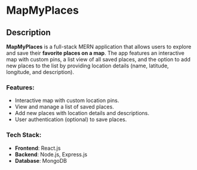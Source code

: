 # MapMyPlaces

## Description

**MapMyPlaces** is a full-stack MERN application that allows users to explore and save their **favorite places on a map**. The app features an interactive map with custom pins, a list view of all saved places, and the option to add new places to the list by providing location details (name, latitude, longitude, and description).

### Features:

* Interactive map with custom location pins.
* View and manage a list of saved places.
* Add new places with location details and descriptions.
* User authentication (optional) to save places.

### Tech Stack:

* __Frontend__: React.js 
* __Backend__: Node.js, Express.js
* __Database__: MongoDB

